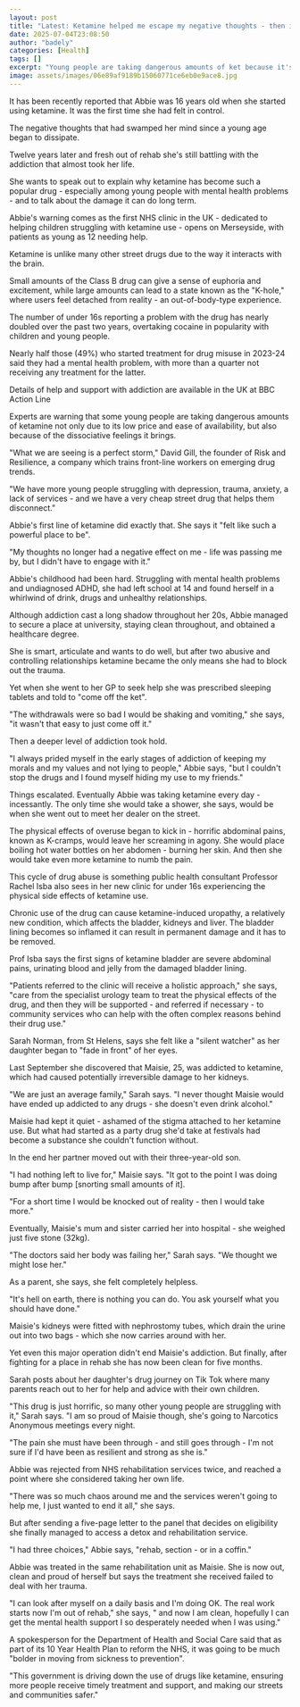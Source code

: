 ```yaml
---
layout: post
title: "Latest: Ketamine helped me escape my negative thoughts - then it nearly killed me"
date: 2025-07-04T23:08:50
author: "badely"
categories: [Health]
tags: []
excerpt: "Young people are taking dangerous amounts of ket because it's cheap, easily available and helps them 'disconnect', experts say."
image: assets/images/06e89af9189b15060771ce6eb0e9ace8.jpg
---
```


It has been recently reported that Abbie was 16 years old when she started using ketamine. It was the first time she had felt in control.

The negative thoughts that had swamped her mind since a young age began to dissipate.

Twelve years later and fresh out of rehab she's still battling with the addiction that almost took her life.

She wants to speak out to explain why ketamine has become such a popular drug - especially among young people with mental health problems - and to talk about the damage it can do long term.

Abbie's warning comes as the first NHS clinic in the UK - dedicated to helping children struggling with ketamine use - opens on Merseyside, with patients as young as 12 needing help.

Ketamine is unlike many other street drugs due to the way it interacts with the brain. 

Small amounts of the Class B drug can give a sense of euphoria and excitement, while large amounts can lead to a state known as the "K-hole," where users feel detached from reality - an out-of-body-type experience.

The number of under 16s reporting a problem with the drug has nearly doubled over the past two years, overtaking cocaine in popularity with children and young people.

Nearly half those (49%) who started treatment for drug misuse in 2023-24 said they had a mental health problem, with more than a quarter not receiving any treatment for the latter.

Details of help and support with addiction are available in the UK at BBC Action Line

Experts are warning that some young people are taking dangerous amounts of ketamine not only due to its low price and ease of availability, but also because of the dissociative feelings it brings.

"What we are seeing is a perfect storm," David Gill, the founder of Risk and Resilience, a company which trains front-line workers on emerging drug trends. 

"We have more young people struggling with depression, trauma, anxiety, a lack of services - and we have a very cheap street drug that helps them disconnect."

Abbie's first line of ketamine did exactly that. She says it "felt like such a powerful place to be".

"My thoughts no longer had a negative effect on me - life was passing me by, but I didn't have to engage with it."

Abbie's childhood had been hard. Struggling with mental health problems and undiagnosed ADHD, she had left school at 14 and found herself in a whirlwind of drink, drugs and unhealthy relationships.

Although addiction cast a long shadow throughout her 20s, Abbie managed to  secure a place at university, staying clean throughout, and obtained a healthcare degree.

She is smart, articulate and wants to do well, but after two abusive and controlling relationships ketamine became the only means she had to block out the trauma.

Yet when she went to her GP to seek help she was prescribed sleeping tablets and told to "come off the ket".

"The withdrawals were so bad I would be shaking and vomiting," she says, "it wasn't that easy to just come off it."

Then a deeper level of addiction took hold.

"I always prided myself in the early stages of addiction of keeping my morals and my values and not lying to people," Abbie says, "but I couldn't stop the drugs and I found myself hiding my use to my friends."

Things escalated. Eventually Abbie was taking ketamine every day - incessantly. The only time she would take a shower, she says, would be when she went out to meet her dealer on the street.

The physical effects of overuse began to kick in - horrific abdominal pains, known as K-cramps, would leave her screaming in agony. She would place boiling hot water bottles on her abdomen - burning her skin. And then she would take even more ketamine to numb the pain.

This cycle of drug abuse is something public health consultant Professor Rachel Isba also sees in her new clinic for under 16s experiencing the physical side effects of ketamine use.

Chronic use of the drug can cause ketamine-induced uropathy, a relatively new condition, which affects the bladder, kidneys and liver. The bladder lining becomes so inflamed it can result in permanent damage and it has to be removed.

Prof Isba says the first signs of ketamine bladder are severe abdominal pains, urinating blood and jelly from the damaged bladder lining.

"Patients referred to the clinic will receive a holistic approach," she says, "care from the specialist urology team to treat the physical effects of the drug, and then they will be supported - and referred if necessary -  to community services who can help with the often complex reasons behind their drug use."

Sarah Norman, from St Helens, says she felt like a "silent watcher" as her daughter began to "fade in front" of her eyes.

Last September she discovered that Maisie, 25, was addicted to ketamine, which had caused potentially irreversible damage to her kidneys.

"We are just an average family," Sarah says. "I never thought Maisie would have ended up addicted to any drugs - she doesn't even drink alcohol."

Maisie had kept it quiet - ashamed of the stigma attached to her ketamine use. But what had started as a party drug she'd take at festivals had become a substance she couldn't function without.

In the end her partner moved out with their three-year-old son.

"I had nothing left to live for," Maisie says. "It got to the point I was doing bump after bump [snorting small amounts of it].

"For a short time I would be knocked out of reality - then I would take more."

Eventually, Maisie's mum and sister carried her into hospital - she weighed just five stone (32kg).

"The doctors said her body was failing her," Sarah says. "We thought we might lose her."

As a parent, she says, she felt completely helpless.

"It's hell on earth, there is nothing you can do. You ask yourself what you should have done."

Maisie's kidneys were fitted with nephrostomy tubes, which drain the urine out into two bags - which she now carries around with her.

Yet even this major operation didn't end Maisie's addiction. But finally, after fighting for a place in rehab she has now been clean for five months.

Sarah posts about her daughter's drug journey on Tik Tok where many parents reach out to her for help and advice with their own children.

"This drug is just horrific, so many other young people are struggling with it," Sarah says. "I am so proud of Maisie though, she's going to Narcotics Anonymous meetings every night.

"The pain she must have been through - and still goes through - I'm not sure if I'd have been as resilient and strong as she is."

Abbie was rejected from NHS rehabilitation services twice, and reached a point where she considered taking her own life.

"There was so much chaos around me and the services weren't going to help me, I just wanted to end it all," she says.

But after sending a five-page letter to the panel that decides on eligibility she finally managed to access a detox and rehabilitation service.

"I had three choices," Abbie says, "rehab, section - or in a coffin."

Abbie was treated in the same rehabilitation unit as Maisie. She is now out, clean and proud of herself but says the treatment she received failed to deal with her trauma.

"I can look after myself on a daily basis and I'm doing OK. The real work starts now I'm out of rehab," she says, " and now I am clean, hopefully I can get the mental health support I so desperately needed when I was using."

A spokesperson for the Department of Health and Social Care said that as part of its 10 Year Health Plan to reform the NHS, it was going to be much "bolder in moving from sickness to prevention".

"This government is driving down the use of drugs like ketamine, ensuring more people receive timely treatment and support, and making our streets and communities safer."


